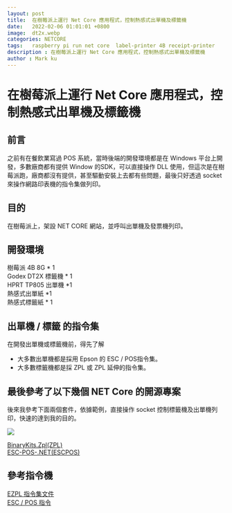 ```yaml
---
layout: post
title:  在樹莓派上運行 Net Core 應用程式，控制熱感式出單機及標籤機
date:   2022-02-06 01:01:01 +0800
image:  dt2x.webp
categories: NETCORE
tags:   raspberry pi run net core  label-printer 4B receipt-printer
description : 在樹莓派上運行 Net Core 應用程式，控制熱感式出單機及標籤機
author : Mark ku
---
```


# 在樹莓派上運行 Net Core 應用程式，控制熱感式出單機及標籤機
## 前言
之前有在餐飲業寫過 POS 系統，當時後端的開發環境都是在 Windows 平台上開發，多數廠商都有提供 Window 的SDK，可以直接操作 DLL 使用，但這次是在樹莓派跑，廠商都沒有提供，甚至驅動安裝上去都有些問題，最後只好透過 socket 來操作網路印表機的指令集做列印。

## 目的
在樹莓派上，架設 NET CORE 網站，並呼叫出單機及發票機列印。

## 開發環境 
樹莓派 4B 8G * 1  
Godex DT2X 標籤機 * 1  
HPRT TP805 出單機 *1   
熱感式出單紙 *1  
熱感式標籤紙 * 1  

## 出單機 / 標籤 的指令集
在開發出單機或標籤機前，得先了解
* 大多數出單機都是採用 Epson 的 ESC / POS指令集。
* 大多數標籤機都是採 ZPL 或 ZPL 延伸的指令集。

## 最後參考了以下幾個 NET Core 的開源專案
後來我參考下面兩個套件，依據範例，直接操作 socket 控制標籤機及出單機列印，快速的達到我的目的。

![](https://i.imgur.com/OlVNEbY.jpg)

[BinaryKits.Zpl(ZPL)](https://github.com/BinaryKits/BinaryKits.Zpl?fbclid=IwAR3sAIo_xYb4CIvber1Zn6_xf5iF9rNSEuEE1Hv9hIwgQexHPmvJhRNf0dM)  
[ESC-POS-.NET(ESCPOS)](https://github.com/lukevp/ESC-POS-.NET?fbclid=IwAR3VXmlSilaS9rUclz8vVRcl8GVyXW1eA6bbZWN6Ms4SH7IAgxTCWsV5H_s)

## 參考指令機

[EZPL 指令集文件](https://www.feyin.cn/blog/2019/12/08/differences-between-zpl-epl-and-tsc-instructions/)  
[ESC / POS 指令](http://www.powenko.com/wordpress/escpos%E6%8C%87%E4%BB%A4%E9%9B%86%E8%AA%AA%E6%98%8E/)  

